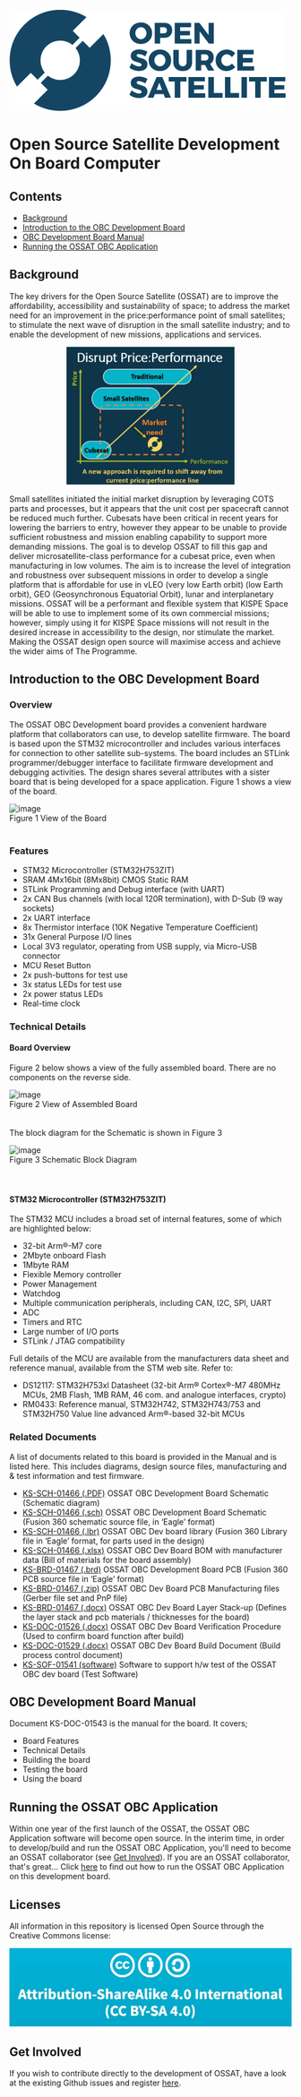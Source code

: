 ![](gui_assets/OSSAT-LOGO-BLUE.png)
# Open Source Satellite Development On Board Computer

## Contents
- [Background](#background)
- [Introduction to the OBC Development Board](#Introduction-to-the-OBC-Development-Board)
- [OBC Development Board Manual](#OBC-Development-Board-Manual)
- [Running the OSSAT OBC Application](#running-the-ossat-obc-application)

## Background
The key drivers for the Open Source Satellite (OSSAT) are to improve the affordability, accessibility and
sustainability of space; to address the market need for an improvement in the
price:performance point of small satellites; to stimulate the next wave of disruption
in the small satellite industry; and to enable the development of new missions,
applications and services.
<p style="text-align: center;">
<img src="https://github.com/Open-Source-Satellite/OSSAT_OBC_Dev_Board/blob/main/gui_assets/OSSAT_History.jpg?raw=true" alt="OSSAT History"/ width="300">
</p>
Small satellites initiated the initial market
disruption by leveraging COTS parts and
processes, but it appears that the unit cost
per spacecraft cannot be reduced much
further.  
Cubesats have been critical in recent years for
lowering the barriers to entry, however they
appear to be unable to provide sufficient
robustness and mission enabling capability to
support more demanding missions.  
The goal is to develop OSSAT to fill this gap and deliver microsatellite-class
performance for a cubesat price, even when manufacturing in low volumes. The
aim is to increase the level of integration and robustness over subsequent missions
in order to develop a single platform that is affordable for use in vLEO (very low
Earth orbit) (low Earth orbit), GEO (Geosynchronous Equatorial Orbit), lunar and
interplanetary missions.  
OSSAT will be a performant and flexible
system that KISPE Space will be able to use to implement some of its own
commercial missions; however, simply using it for KISPE Space missions will not
result in the desired increase in accessibility to the design, nor stimulate the
market.  
Making the OSSAT design open source will maximise access and achieve the wider aims of The
Programme.  

## Introduction to the OBC Development Board
### Overview
The OSSAT OBC Development board provides a convenient hardware platform that collaborators can use, to develop satellite firmware.
The board is based upon the STM32 microcontroller and includes various interfaces for connection to other satellite sub-systems. 
The board includes an STLink programmer/debugger interface to facilitate firmware development and debugging activities.
The design shares several attributes with a sister board that is being developed for a space application.
Figure 1 shows a view of the board.

![image](https://user-images.githubusercontent.com/111048316/216616583-057bedc1-52d7-4567-b377-4d88b519655f.png)   
Figure 1  View of the Board
<br/>
<br/>
### Features
- STM32 Microcontroller (STM32H753ZIT)
- SRAM 4Mx16bit (8Mx8bit) CMOS Static RAM
- STLink Programming and Debug interface (with UART)
- 2x CAN Bus channels (with local 120R termination), with D-Sub (9 way sockets)
- 2x UART interface
- 8x Thermistor interface (10K Negative Temperature Coefficient)
- 31x General Purpose I/O lines
- Local 3V3 regulator, operating from USB supply, via Micro-USB connector
- MCU Reset Button
- 2x push-buttons for test use
- 3x status LEDs for test use
- 2x power status LEDs
- Real-time clock

### Technical Details
#### Board Overview
Figure 2 below shows a view of the fully assembled board. There are no components on the reverse side.

![image](https://user-images.githubusercontent.com/111048316/216617689-4c41ee5b-1571-40e6-a27d-4a0dc18d36d7.png)   
Figure 2  View of Assembled Board
<br/>   
<br/> 
The block diagram for the Schematic is shown in Figure 3

![image](https://user-images.githubusercontent.com/111048316/216617843-7995490b-6f9a-41d4-85e5-43f7f01a4bd4.png)   
Figure 3  Schematic Block Diagram
<br/>   
<br/> 
#### STM32 Microcontroller (STM32H753ZIT)
The STM32 MCU includes a broad set of internal features, some of which are highlighted below:
- 32-bit Arm®-M7 core
- 2Mbyte onboard Flash
- 1Mbyte RAM
- Flexible Memory controller
- Power Management
- Watchdog
- Multiple communication peripherals, including CAN, I2C, SPI, UART
- ADC
- Timers and RTC
- Large number of I/O ports
- STLink / JTAG compatibility

Full details of the MCU are available from the manufacturers data sheet and reference manual, available from the STM web site. Refer to:
- DS12117: STM32H753xl Datasheet (32-bit Arm® Cortex®-M7 480MHz MCUs, 2MB Flash, 1MB RAM, 46 com. and analogue interfaces, crypto)
- RM0433: Reference manual, STM32H742, STM32H743/753 and STM32H750 Value line advanced Arm®-based 32-bit MCUs

### Related Documents
A list of documents related to this board is provided in the Manual and is listed here. This includes diagrams, design source files, manufacturing and & test information and test firmware.
- [KS-SCH-01466 (.PDF)](https://github.com/Open-Source-Satellite/OSSAT_OBC_Dev_Board/blob/main/OSSAT%20OBC%20Dev%20Board%20Drawings/KS-SCH-01466%20V01%20OSSAT%20OBC%20Dev%20Board%20Schematic.pdf) OSSAT OBC Development Board Schematic (Schematic diagram)
- [KS-SCH-01466 (.sch)](https://github.com/Open-Source-Satellite/OSSAT_OBC_Dev_Board/blob/main/OSSAT%20OBC%20Dev%20Board%20Drawings/CAD%20Source%20Files/KS-SCH-01466-01%20OSSAT%20OBC%20Dev%20Board%20Schematic.sch) OSSAT OBC Development Board Schematic (Fusion 360 schematic source file, in ‘Eagle’ format)
- [KS-SCH-01466 (.lbr)](https://github.com/Open-Source-Satellite/OSSAT_OBC_Dev_Board/blob/main/OSSAT%20OBC%20Dev%20Board%20Drawings/CAD%20Source%20Files/KS-SCH-01466-01%20OSSAT_OBC_Dev_Board_Library.lbr) OSSAT OBC Dev board library (Fusion 360 Library file in ‘Eagle’ format, for parts used in the design)
- [KS-SCH-01466 (.xlsx)](https://github.com/Open-Source-Satellite/OSSAT_OBC_Dev_Board/blob/main/OSSAT%20OBC%20Dev%20Board%20Drawings/KS-SCH-01466-01%20OSSAT%20OBC%20Dev%20Brd%20BOM%20with%20Mfr%20Data.xlsx) OSSAT OBC Dev Board BOM with manufacturer data (Bill of materials for the board assembly)
- [KS-BRD-01467 (.brd)](https://github.com/Open-Source-Satellite/OSSAT_OBC_Dev_Board/blob/main/OSSAT%20OBC%20Dev%20Board%20Drawings/CAD%20Source%20Files/KS-SCH-01467%20OSSAT%20OBC%20Dev%20Board%20PCB.brd) OSSAT OBC Development Board PCB (Fusion 360 PCB source file in ‘Eagle’ format)
- [KS-BRD-01467 (.zip)](https://github.com/Open-Source-Satellite/OSSAT_OBC_Dev_Board/blob/main/OSSAT%20OBC%20Dev%20Board%20Drawings/Gerber%20Files/KS-BRD-01467-02%20OSSAT%20Sw%20Dev%20Board%20PCB_2022-12-08.zip) OSSAT OBC Dev Board PCB Manufacturing files	(Gerber file set and PnP file)
- [KS-BRD-01467 (.docx)](https://github.com/Open-Source-Satellite/OSSAT_OBC_Dev_Board/blob/main/OSSAT%20OBC%20Dev%20Board%20Drawings/KS-BRD-01467-02%20OSSAT%20OBC%20Dev%20board%20PCB%20Layer%20Stackup.docx) OSSAT OBC Dev Board Layer Stack-up (Defines the layer stack and pcb materials / thicknesses for the board)
- [KS-DOC-01526 (.docx)]() OSSAT OBC Dev Board Verification Procedure	(Used to confirm board function after build)
- [KS-DOC-01529 (.docx)](https://github.com/Open-Source-Satellite/OSSAT_OBC_Dev_Board/blob/main/OSSAT%20OBC%20Dev%20Board%20Drawings/KS-DOC-01529-01%20OSSAT%20OBC%20Dev%20Board%20Build%20Document.docx) OSSAT OBC Dev Board Build Document (Build process control document)
- [KS-SOF-01541 (software)](https://github.com/Open-Source-Satellite/OSSAT_OBC_Dev_Board/releases/tag/KS-SOF-01541-01) Software to support h/w test of the OSSAT OBC dev board	(Test Software)

## OBC Development Board Manual
Document KS-DOC-01543 is the manual for the board. It covers;
- Board Features
- Technical Details
- Building the board
- Testing the board
- Using the board

## Running the OSSAT OBC Application
Within one year of the first launch of the OSSAT, the OSSAT OBC Application software will become open source. In the interim time, in order to develop/build and run the OSSAT OBC Application, you'll need to become an OSSAT collaborator (see [Get Involved](#get-involved])).
If you are an OSSAT collaborator, that's great... Click [here](/OBC_CODE_README.md) to find out how to run the OSSAT OBC Application on this development board.

## Licenses
All information in this repository is licensed Open Source through the Creative Commons license:

![](gui_assets/CC-BY-SA.jpg)

## Get Involved
If you wish to contribute directly to the development of OSSAT, have a look at the existing Github issues and register [here](https://www.opensourcesatellite.org/register/).
